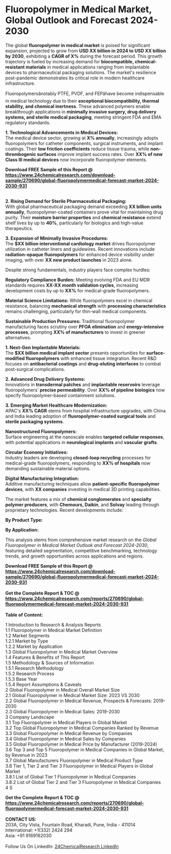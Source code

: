 <h1>Fluoropolymer in Medical Market, Global Outlook and Forecast 2024-2030</h1><p>The global <strong>fluoropolymer in medical market</strong> is poised for significant expansion, projected to grow from <strong>USD XX billion in 2024 to USD XX billion by 2030</strong>, exhibiting a <strong>CAGR of X%</strong> during the forecast period. This growth trajectory is fueled by increasing demand for <strong>biocompatible, chemical-resistant materials</strong> in medical applications ranging from implantable devices to pharmaceutical packaging solutions. The market's resilience post-pandemic demonstrates its critical role in modern healthcare infrastructure.</p><p>Fluoropolymersânotably PTFE, PVDF, and FEPâhave become indispensable in medical technology due to their <strong>exceptional biocompatibility, thermal stability, and chemical inertness</strong>. These advanced polymers enable breakthrough applications in <strong>minimally invasive surgery, drug delivery systems, and sterile medical packaging</strong>, meeting stringent FDA and EMA regulatory standards.</p><p><strong>1. Technological Advancements in Medical Devices:</strong><br>
The medical device sector, growing at <strong>X% annually</strong>, increasingly adopts fluoropolymers for catheter components, surgical instruments, and implant coatings. Their <strong>low friction coefficients</strong> reduce tissue trauma, while <strong>non-thrombogenic surfaces</strong> improve implant success rates. Over <strong>XX% of new Class III medical devices</strong> now incorporate fluoropolymer elements.</p><div><b>Download FREE Sample of this Report @ 
            <a href="https://www.24chemicalresearch.com/download-sample/270690/global-fluoropolymermedical-forecast-market-2024-2030-931">
            https://www.24chemicalresearch.com/download-sample/270690/global-fluoropolymermedical-forecast-market-2024-2030-931</a></b></div><br><p><strong>2. Rising Demand for Sterile Pharmaceutical Packaging:</strong><br>
With global pharmaceutical packaging demand exceeding <strong>XX billion units annually</strong>, fluoropolymer-coated containers prove vital for maintaining drug purity. Their <strong>moisture barrier properties</strong> and <strong>chemical resistance</strong> extend shelf lives by up to <strong>40%</strong>, particularly for biologics and high-value therapeutics.</p><p><strong>3. Expansion of Minimally Invasive Procedures:</strong><br>
The <strong>$XX billion interventional cardiology market</strong> drives fluoropolymer utilization in catheter liners and guidewires. Recent innovations include <strong>radiation-opaque fluoropolymers</strong> for enhanced device visibility under imaging, with over <strong>XX new product launches</strong> in 2023 alone.</p><p>Despite strong fundamentals, industry players face complex hurdles:</p><p><strong>Regulatory Compliance Burden:</strong> Meeting evolving FDA and EU MDR standards requires <strong>XX-XX month validation cycles</strong>, increasing development costs by up to <strong>XX%</strong> for medical-grade fluoropolymers.</p><p><strong>Material Science Limitations:</strong> While fluoropolymers excel in chemical resistance, balancing <strong>mechanical strength</strong> with <strong>processing characteristics</strong> remains challenging, particularly for thin-wall medical components.</p><p><strong>Sustainable Production Pressures:</strong> Traditional fluoropolymer manufacturing faces scrutiny over <strong>PFOA elimination</strong> and <strong>energy-intensive processes</strong>, prompting <strong>XX% of manufacturers</strong> to invest in greener alternatives.</p><p><strong>1. Next-Gen Implantable Materials:</strong><br>
The <strong>$XX billion medical implant sector</strong> presents opportunities for <strong>surface-modified fluoropolymers</strong> with enhanced tissue integration. Recent R&amp;D focuses on <strong>antibacterial coatings</strong> and <strong>drug-eluting interfaces</strong> to combat post-surgical complications.</p><p><strong>2. Advanced Drug Delivery Systems:</strong><br>
Innovations in <strong>transdermal patches</strong> and <strong>implantable reservoirs</strong> leverage fluoropolymers' <strong>precise permeability</strong>. Over <strong>XX% of pipeline biologics</strong> now specify fluoropolymer-based containment solutions.</p><p><strong>3. Emerging Market Healthcare Modernization:</strong><br>
APAC's <strong>XX% CAGR</strong> stems from hospital infrastructure upgrades, with China and India leading adoption of <strong>fluoropolymer-coated surgical tools</strong> and <strong>sterile packaging systems</strong>.</p><p><strong>Nanostructured Fluoropolymers:</strong><br>
	Surface engineering at the nanoscale enables <strong>targeted cellular responses</strong>, with potential applications in <strong>neurological implants</strong> and <strong>vascular grafts</strong>.</p><p><strong>Circular Economy Initiatives:</strong><br>
	Industry leaders are developing <strong>closed-loop recycling</strong> processes for medical-grade fluoropolymers, responding to <strong>XX% of hospitals</strong> now demanding sustainable material options.</p><p><strong>Digital Manufacturing Integration:</strong><br>
	Additive manufacturing techniques allow <strong>patient-specific fluoropolymer devices</strong>, with <strong>XX companies</strong> investing in medical 3D printing capabilities.</p><p>The market features a mix of <strong>chemical conglomerates</strong> and <strong>specialty polymer producers</strong>, with <strong>Chemours, Daikin</strong>, and <strong>Solvay</strong> leading through proprietary technologies. Recent developments include:</p><p><strong>By Product Type:</strong></p><p><strong>By Application:</strong></p><p>This analysis stems from comprehensive market research on the <em>Global Fluoropolymer in Medical Market Outlook and Forecast 2024-2030</em>, featuring detailed segmentation, competitive benchmarking, technology trends, and growth opportunities across applications and regions.</p><div><b>Download FREE Sample of this Report @ 
            <a href="https://www.24chemicalresearch.com/download-sample/270690/global-fluoropolymermedical-forecast-market-2024-2030-931">
            https://www.24chemicalresearch.com/download-sample/270690/global-fluoropolymermedical-forecast-market-2024-2030-931</a></b></div><br><div><b>Get the Complete Report & TOC @ 
            <a href="https://www.24chemicalresearch.com/reports/270690/global-fluoropolymermedical-forecast-market-2024-2030-931">
            https://www.24chemicalresearch.com/reports/270690/global-fluoropolymermedical-forecast-market-2024-2030-931</a></b></div><br>
            <b>Table of Content:</b><p>1 Introduction to Research & Analysis Reports<br />
    1.1 Fluoropolymer in Medical Market Definition<br />
    1.2 Market Segments<br />
        1.2.1 Market by Type<br />
        1.2.2 Market by Application<br />
    1.3 Global Fluoropolymer in Medical Market Overview<br />
    1.4 Features & Benefits of This Report<br />
    1.5 Methodology & Sources of Information<br />
        1.5.1 Research Methodology<br />
        1.5.2 Research Process<br />
        1.5.3 Base Year<br />
        1.5.4 Report Assumptions & Caveats<br />
2 Global Fluoropolymer in Medical Overall Market Size<br />
    2.1 Global Fluoropolymer in Medical Market Size: 2023 VS 2030<br />
    2.2 Global Fluoropolymer in Medical Revenue, Prospects & Forecasts: 2019-2030<br />
    2.3 Global Fluoropolymer in Medical Sales: 2019-2030<br />
3 Company Landscape<br />
    3.1 Top Fluoropolymer in Medical Players in Global Market<br />
    3.2 Top Global Fluoropolymer in Medical Companies Ranked by Revenue<br />
    3.3 Global Fluoropolymer in Medical Revenue by Companies<br />
    3.4 Global Fluoropolymer in Medical Sales by Companies<br />
    3.5 Global Fluoropolymer in Medical Price by Manufacturer (2019-2024)<br />
    3.6 Top 3 and Top 5 Fluoropolymer in Medical Companies in Global Market, by Revenue in 2023<br />
    3.7 Global Manufacturers Fluoropolymer in Medical Product Type<br />
    3.8 Tier 1, Tier 2 and Tier 3 Fluoropolymer in Medical Players in Global Market<br />
        3.8.1 List of Global Tier 1 Fluoropolymer in Medical Companies<br />
        3.8.2 List of Global Tier 2 and Tier 3 Fluoropolymer in Medical Companies<br />
4 S</p><div><b>Get the Complete Report & TOC @ 
            <a href="https://www.24chemicalresearch.com/reports/270690/global-fluoropolymermedical-forecast-market-2024-2030-931">
            https://www.24chemicalresearch.com/reports/270690/global-fluoropolymermedical-forecast-market-2024-2030-931</a></b></div><br><b>CONTACT US:</b><br>
            203A, City Vista, Fountain Road, Kharadi, Pune, India - 411014<br>
            International: +1(332) 2424 294<br>
            Asia: +91 9169162030 <br><br>
            Follow Us On LinkedIn: <a href="https://www.linkedin.com/company/24chemicalresearch/">24ChemicalResearch LinkedIn</a>